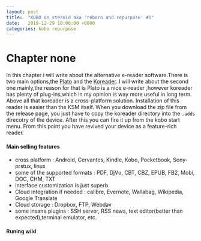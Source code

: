 ```yaml
---
layout: post
title:  "KOBO on steroid aka 'reborn and repurpose' #1"
date:   2019-12-29 10:00:00 +0000
categories: kobo repurpose
---
```

# Chapter none
In this chapter i will write about the alternative e-reader software.There is two main options,the [Plato](https://github.com/baskerville/plato) and the [Koreader](https://github.com/koreader/koreader). I will write about the second one mainly,the reason for that is Plato is a nice e-reader ,however koreader has plenty of plug-ins,which in my opinion is way more useful in long term. Above all that koreader is a cross-platform solution. Installation of this reader is easier than the KSM itself. When you download the zip file from the release page, you just have to copy the koreader directory into the `.adds` direcotry of the device. After this you can fire it up from the kobo start menu.
From this point you have revived your device as a feature-rich reader.

#### Main selling features

- cross platform : Android, Cervantes, Kindle, Kobo, Pocketbook, Sony-prstux, linux
- some of the supported formats : PDF, DjVu, CBT, CBZ, EPUB, FB2, Mobi, DOC, CHM, TXT
- interface customization is just superb
- Cloud integration if needed : calibre, Evernote, Wallabag, Wikipedia, Google Translate
- Cloud storage : Dropbox, FTP, Webdav
- some insane plugins : SSH server, RSS news, text editor(better than expected),terminal emulator, etc.

#### Runing wild
